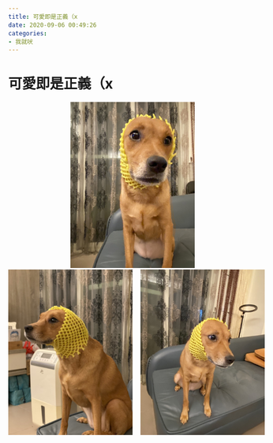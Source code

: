 ```yaml
---
title: 可愛即是正義（x
date: 2020-09-06 00:49:26
categories: 
- 我就吠
---
```


# 可愛即是正義（x

<div align=center> 
  <img src="../images/cute_is_justice_1.jpg" width="50%" />
</div>

<div style="display: flex;">
  <img style="margin-right: 0.5rem" align=left src="../images/cute_is_justice_2.jpg" width="50%" />
  <img style="margin-left: 0.5rem" src="../images/cute_is_justice_3.jpg" width="50%" />
</div>
